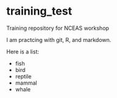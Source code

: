# training_test
Training repository for NCEAS workshop

I am practcing with git, R, and markdown.

Here is a list:

* fish
* bird
* reptile
* mammal
* whale
